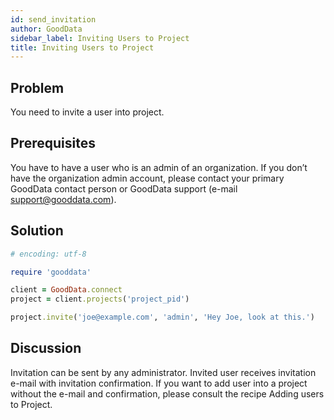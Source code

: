 ```yaml
---
id: send_invitation
author: GoodData
sidebar_label: Inviting Users to Project
title: Inviting Users to Project
---
```


Problem
-------

You need to invite a user into project.

Prerequisites
-------------

You have to have a user who is an admin of an organization. If you don’t
have the organization admin account, please contact your primary
GoodData contact person or GoodData support (e-mail
<support@gooddata.com>).

Solution
--------


```ruby
# encoding: utf-8

require 'gooddata'

client = GoodData.connect
project = client.projects('project_pid')

project.invite('joe@example.com', 'admin', 'Hey Joe, look at this.')

```

Discussion
----------

Invitation can be sent by any administrator. Invited user receives
invitation e-mail with invitation confirmation. If you want to add user
into a project without the e-mail and confirmation, please consult the
recipe Adding users to Project.
